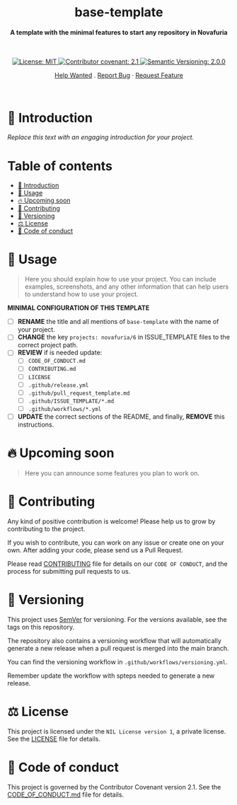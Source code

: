 
<div align="center">

# base-template <!-- omit from toc -->

<h4>A template with the minimal features to start any repository in Novafuria</h4>

&nbsp;


<a href="./LICENSE">
	<img alt="License: MIT" src="https://img.shields.io/badge/License-Private-yellow.svg">
</a>
<a href="./CODE_OF_CONDUCT.md">
	<img alt="Contributor covenant: 2.1" src="https://img.shields.io/badge/Contributor%20Covenant-2.1-4baaaa.svg">
</a>
<a href="https://semver.org/">
	<img alt="Semantic Versioning: 2.0.0" src="https://img.shields.io/badge/Semantic--Versioning-2.0.0-a05f79?logo=semantic-release&logoColor=f97ff0">
</a>

<a href="./issues/new/choose">Help Wanted</a>
.
<a href="./issues/new/choose">Report Bug</a>
·
<a href="./issues/new/choose">Request Feature</a>

</div>

&nbsp;

# 👋 Introduction

*Replace this text with an engaging introduction for your project.*

# Table of contents <!-- omit from toc -->
- [👋 Introduction](#-introduction)
- [🚀 Usage](#-usage)
- [🔥 Upcoming soon](#-upcoming-soon)
- [🤝 Contributing](#-contributing)
- [🔖 Versioning](#-versioning)
- [⚖️ License](#️-license)
- [📜 Code of conduct](#-code-of-conduct)

# 🚀 Usage

> Here you should explain how to use your project. You can include examples, screenshots, and any other information that can help users to understand how to use your project.

**MINIMAL CONFIGURATION OF THIS TEMPLATE**

- [ ] **RENAME** the title and all mentions of `base-template` with the name of your project.
- [ ] **CHANGE** the key `projects: novafuria/6` in ISSUE_TEMPLATE files to the correct project path.
- [ ] **REVIEW** if is needed update:
  - [ ] `CODE_OF_CONDUCT.md`
  - [ ] `CONTRIBUTING.md`
  - [ ] `LICENSE`
  - [ ] `.github/release.yml`
  - [ ] `.github/pull_request_template.md`
  - [ ] `.github/ISSUE_TEMPLATE/*.md`
  - [ ] `.github/workflows/*.yml`
- [ ] **UPDATE** the correct sections of the README, and finally, **REMOVE** this instructions.

# 🔥 Upcoming soon

> Here you can announce some features you plan to work on.

# 🤝 Contributing

Any kind of positive contribution is welcome! Please help us to grow by contributing to the project.

If you wish to contribute, you can work on any issue or create one on your own. After adding your code, please send us a Pull Request.

Please read [CONTRIBUTING](CONTRIBUTING.md) file for details on our `CODE OF CONDUCT`, and the process for submitting pull requests to us.

# 🔖 Versioning

This project uses [SemVer](https://semver.org/) for versioning. For the versions available, see the tags on this repository.

The repository also contains a versioning workflow that will automatically generate a new release when a pull request is merged into the main branch.

You can find the versioning workflow in `.github/workflows/versioning.yml`.

Remember update the workflow with spteps needed to generate a new release.

# ⚖️ License

This project is licensed under the `NIL License version 1`, a private license. See the [LICENSE](LICENSE) file for details.

# 📜 Code of conduct

This project is governed by the Contributor Covenant version 2.1. See the [CODE_OF_CONDUCT.md](CODE_OF_CONDUCT.md) file for details.
